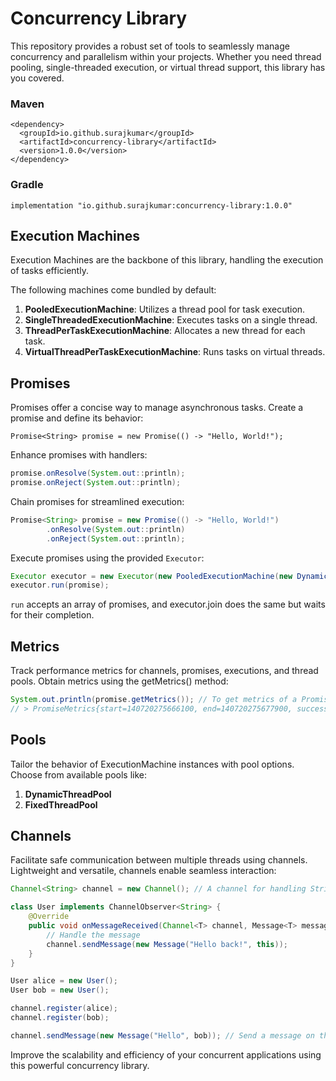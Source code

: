 # Concurrency Library
This repository provides a robust set of tools to seamlessly manage concurrency and parallelism within your projects.
Whether you need thread pooling, single-threaded execution, or virtual thread support, this library has you covered.

### Maven
```
<dependency>
  <groupId>io.github.surajkumar</groupId>
  <artifactId>concurrency-library</artifactId>
  <version>1.0.0</version>
</dependency>
```

### Gradle
`implementation "io.github.surajkumar:concurrency-library:1.0.0"`

## Execution Machines
Execution Machines are the backbone of this library, handling the execution of tasks efficiently.

The following machines come bundled by default:

1. **PooledExecutionMachine**: Utilizes a thread pool for task execution.
2. **SingleThreadedExecutionMachine**: Executes tasks on a single thread.
3. **ThreadPerTaskExecutionMachine**: Allocates a new thread for each task.
4. **VirtualThreadPerTaskExecutionMachine**: Runs tasks on virtual threads.

## Promises
Promises offer a concise way to manage asynchronous tasks. Create a promise and define its behavior:

`Promise<String> promise = new Promise(() -> "Hello, World!");`

Enhance promises with handlers:

```java
promise.onResolve(System.out::println);
promise.onReject(System.out::println);
```

Chain promises for streamlined execution:

```java
Promise<String> promise = new Promise(() -> "Hello, World!")
        .onResolve(System.out::println)
        .onReject(System.out::println);
```

Execute promises using the provided `Executor`:

```java
Executor executor = new Executor(new PooledExecutionMachine(new DynamicThreadPool()));
executor.run(promise);
```
`run` accepts an array of promises, and executor.join does the same but waits for their completion.

## Metrics
Track performance metrics for channels, promises, executions, and thread pools. Obtain metrics using the getMetrics() method:
```java
System.out.println(promise.getMetrics()); // To get metrics of a Promise
// > PromiseMetrics{start=140720275666100, end=140720275677900, success=true, executionTime=11800, memoryUsage=0, errorDetails='', stackTrace=[]}
```

## Pools
Tailor the behavior of ExecutionMachine instances with pool options. Choose from available pools like:

1. **DynamicThreadPool**
2. **FixedThreadPool**

## Channels
Facilitate safe communication between multiple threads using channels. Lightweight and versatile, channels enable seamless interaction:

```java
Channel<String> channel = new Channel(); // A channel for handling String messages

class User implements ChannelObserver<String> {
    @Override
    public void onMessageReceived(Channel<T> channel, Message<T> message) {
        // Handle the message
        channel.sendMessage(new Message("Hello back!", this));
    }
}

User alice = new User();
User bob = new User();

channel.register(alice);
channel.register(bob);

channel.sendMessage(new Message("Hello", bob)); // Send a message on the channel from bob
```

Improve the scalability and efficiency of your concurrent applications using this powerful concurrency library.